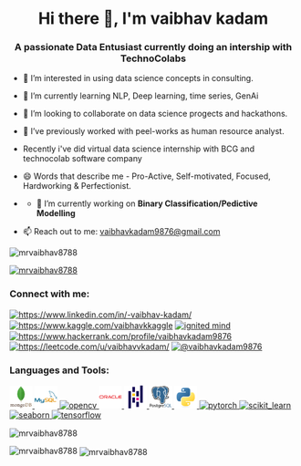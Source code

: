 
<!---
MrVaIbHaV8788/MrVaIbHaV8788 is a ✨ special ✨ repository because its `README.md` (this file) appears on your GitHub profile.
You can click the Preview link to take a look at your changes.
--->
<h1 align="center">Hi there 👋, I'm vaibhav kadam</h1>
<h3 align="center">A passionate Data Entusiast currently doing an intership with TechnoColabs</h3>

- 👀 I’m interested in using data science concepts in consulting.
- 🌱 I’m currently learning NLP, Deep learning, time series, GenAi
- 💞️ I’m looking to collaborate on data science progects and hackathons.

- 👯 I’ve previously worked with peel-works as human resource analyst.
 
- Recently i've did virtual data science internship with BCG and technocolab software company

- 😄 Words that describe me - Pro-Active, Self-motivated, Focused, Hardworking & Perfectionist.
- - 🔭 I’m currently working on **Binary Classification/Pedictive Modelling**
- 📫 Reach out to me: vaibhavkadam9876@gmail.com
<p align="left"> <img src="https://komarev.com/ghpvc/?username=mrvaibhav8788&label=Profile%20views&color=0e75b6&style=flat" alt="mrvaibhav8788" /> </p>

<p align="left"> <a href="https://github.com/ryo-ma/github-profile-trophy"><img src="https://github-profile-trophy.vercel.app/?username=mrvaibhav8788" alt="mrvaibhav8788" /></a> </p>


<h3 align="left">Connect with me:</h3>
<p align="left">
<a href="https://linkedin.com/in/https://www.linkedin.com/in/-vaibhav-kadam/" target="blank"><img align="center" src="https://raw.githubusercontent.com/rahuldkjain/github-profile-readme-generator/master/src/images/icons/Social/linked-in-alt.svg" alt="https://www.linkedin.com/in/-vaibhav-kadam/" height="30" width="40" /></a>
<a href="https://kaggle.com/https://www.kaggle.com/vaibhavkkaggle" target="blank"><img align="center" src="https://raw.githubusercontent.com/rahuldkjain/github-profile-readme-generator/master/src/images/icons/Social/kaggle.svg" alt="https://www.kaggle.com/vaibhavkkaggle" height="30" width="40" /></a>
<a href="https://www.youtube.com/c/ignited mind" target="blank"><img align="center" src="https://raw.githubusercontent.com/rahuldkjain/github-profile-readme-generator/master/src/images/icons/Social/youtube.svg" alt="ignited mind" height="30" width="40" /></a>
<a href="https://www.hackerrank.com/https://www.hackerrank.com/profile/vaibhavkadam9876" target="blank"><img align="center" src="https://raw.githubusercontent.com/rahuldkjain/github-profile-readme-generator/master/src/images/icons/Social/hackerrank.svg" alt="https://www.hackerrank.com/profile/vaibhavkadam9876" height="30" width="40" /></a>
<a href="https://www.leetcode.com/https://leetcode.com/u/vaibhavvkadam/" target="blank"><img align="center" src="https://raw.githubusercontent.com/rahuldkjain/github-profile-readme-generator/master/src/images/icons/Social/leet-code.svg" alt="https://leetcode.com/u/vaibhavvkadam/" height="30" width="40" /></a>
<a href="https://www.hackerearth.com/@vaibhavkadam9876" target="blank"><img align="center" src="https://raw.githubusercontent.com/rahuldkjain/github-profile-readme-generator/master/src/images/icons/Social/hackerearth.svg" alt="@vaibhavkadam9876" height="30" width="40" /></a>
</p>

<h3 align="left">Languages and Tools:</h3>
<p align="left"> <a href="https://www.mongodb.com/" target="_blank" rel="noreferrer"> <img src="https://raw.githubusercontent.com/devicons/devicon/master/icons/mongodb/mongodb-original-wordmark.svg" alt="mongodb" width="40" height="40"/> </a> <a href="https://www.mysql.com/" target="_blank" rel="noreferrer"> <img src="https://raw.githubusercontent.com/devicons/devicon/master/icons/mysql/mysql-original-wordmark.svg" alt="mysql" width="40" height="40"/> </a> <a href="https://opencv.org/" target="_blank" rel="noreferrer"> <img src="https://www.vectorlogo.zone/logos/opencv/opencv-icon.svg" alt="opencv" width="40" height="40"/> </a> <a href="https://www.oracle.com/" target="_blank" rel="noreferrer"> <img src="https://raw.githubusercontent.com/devicons/devicon/master/icons/oracle/oracle-original.svg" alt="oracle" width="40" height="40"/> </a> <a href="https://pandas.pydata.org/" target="_blank" rel="noreferrer"> <img src="https://raw.githubusercontent.com/devicons/devicon/2ae2a900d2f041da66e950e4d48052658d850630/icons/pandas/pandas-original.svg" alt="pandas" width="40" height="40"/> </a> <a href="https://www.postgresql.org" target="_blank" rel="noreferrer"> <img src="https://raw.githubusercontent.com/devicons/devicon/master/icons/postgresql/postgresql-original-wordmark.svg" alt="postgresql" width="40" height="40"/> </a> <a href="https://www.python.org" target="_blank" rel="noreferrer"> <img src="https://raw.githubusercontent.com/devicons/devicon/master/icons/python/python-original.svg" alt="python" width="40" height="40"/> </a> <a href="https://pytorch.org/" target="_blank" rel="noreferrer"> <img src="https://www.vectorlogo.zone/logos/pytorch/pytorch-icon.svg" alt="pytorch" width="40" height="40"/> </a> <a href="https://scikit-learn.org/" target="_blank" rel="noreferrer"> <img src="https://upload.wikimedia.org/wikipedia/commons/0/05/Scikit_learn_logo_small.svg" alt="scikit_learn" width="40" height="40"/> </a> <a href="https://seaborn.pydata.org/" target="_blank" rel="noreferrer"> <img src="https://seaborn.pydata.org/_images/logo-mark-lightbg.svg" alt="seaborn" width="40" height="40"/> </a> <a href="https://www.tensorflow.org" target="_blank" rel="noreferrer"> <img src="https://www.vectorlogo.zone/logos/tensorflow/tensorflow-icon.svg" alt="tensorflow" width="40" height="40"/> </a> </p>

<p><img align="center" src="https://github-readme-streak-stats.herokuapp.com/?user=mrvaibhav8788&" alt="mrvaibhav8788" /></p>
<p><img align="left" src="https://github-readme-stats.vercel.app/api/top-langs?username=mrvaibhav8788&show_icons=true&locale=en&layout=compact&theme=dark" alt="mrvaibhav8788" /></p>

<p>&nbsp;<img align="center" src="https://github-readme-stats.vercel.app/api?username=mrvaibhav8788&show_icons=true&locale=en&theme=dark" alt="mrvaibhav8788" /></p>


